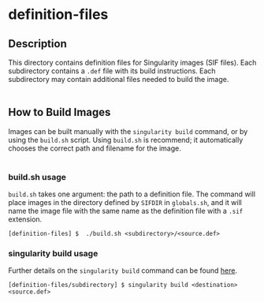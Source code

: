# definition-files 

## Description
This directory contains definition files for Singularity images (SIF files). Each subdirectory contains a `.def` file with its build instructions. Each subdirectory may contain additional files needed to build the image.</br></br>

## How to Build Images
Images can be built manually with the `singularity build` command, or by using the `build.sh` script. Using `build.sh` is recommend; it automatically chooses the correct path and filename for the image.</br></br>

### build.sh usage
`build.sh` takes one argument: the path to a definition file. The command will place images in the directory defined by `SIFDIR` in `globals.sh`, and it will name the image file with the same name as the definition file with a `.sif` extension.

`[definition-files] $  ./build.sh <subdirectory>/<source.def>`

### singularity build usage
Further details on the `singularity build` command can be found [here](https://singularity.lbl.gov/docs-build-container).

`[definition-files/subdirectory] $ singularity build <destination> <source.def> `
